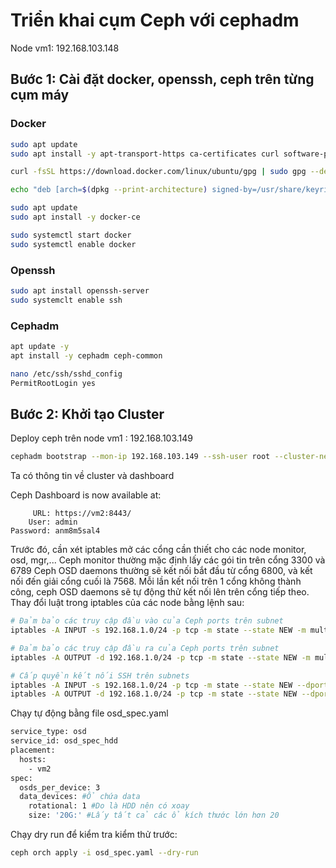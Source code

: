 # Triển khai cụm Ceph với cephadm

Node vm1: 192.168.103.148

## Bước 1: Cài đặt docker, openssh, ceph trên từng cụm máy 

### Docker

```bash
sudo apt update
sudo apt install -y apt-transport-https ca-certificates curl software-properties-common

curl -fsSL https://download.docker.com/linux/ubuntu/gpg | sudo gpg --dearmor -o /usr/share/keyrings/docker-archive-keyring.gpg

echo "deb [arch=$(dpkg --print-architecture) signed-by=/usr/share/keyrings/docker-archive-keyring.gpg] https://download.docker.com/linux/ubuntu $(lsb_release -cs) stable" | sudo tee /etc/apt/sources.list.d/docker.list > /dev/null

sudo apt update
sudo apt install -y docker-ce

sudo systemctl start docker
sudo systemctl enable docker
```

### Openssh

```bash
sudo apt install openssh-server
sudo systemclt enable ssh
```

### Cephadm

```bash
apt update -y
apt install -y cephadm ceph-common
```

```bash
nano /etc/ssh/sshd_config
PermitRootLogin yes
```

## Bước 2: Khởi tạo Cluster

Deploy ceph trên node vm1 : 192.168.103.149

```bash
cephadm bootstrap --mon-ip 192.168.103.149 --ssh-user root --cluster-network 192.168.103.0/24
```

Ta có thông tin về cluster và dashboard

Ceph Dashboard is now available at:

	     URL: https://vm2:8443/
	    User: admin
	Password: anm8m5sal4

Trước đó, cần xét iptables mở các cổng cần thiết cho các node monitor, osd, mgr,...
Ceph monitor thường mặc định lấy các gói tin trên cổng 3300 và 6789
Ceph OSD daemons thường sẽ kết nối bắt đầu từ cổng 6800, và kết nối đến giải cổng cuối là 7568. Mỗi lần kết nối trên 1 cổng không thành công, ceph OSD daemons sẽ tự động thử kết nối lên trên cổng tiếp theo.
Thay đổi luật trong iptables của các node bằng lệnh sau:

```bash
# Đảm bảo các truy cập đầu vào của Ceph ports trên subnet
iptables -A INPUT -s 192.168.1.0/24 -p tcp -m state --state NEW -m multiport --dports 3300,6789,6800:7300,9283,8888,8889,18080,9100,9222 -j ACCEPT

# Đảm bảo các truy cập đầu ra của Ceph ports trên subnet
iptables -A OUTPUT -d 192.168.1.0/24 -p tcp -m state --state NEW -m multiport --dports 3300,6789,6800:7300,9283,8888,8889,18080,9100,9222 -j ACCEPT

# Cấp quyền kết nối SSH trên subnets
iptables -A INPUT -s 192.168.1.0/24 -p tcp -m state --state NEW --dport 22 -j ACCEPT
iptables -A OUTPUT -d 192.168.1.0/24 -p tcp -m state --state NEW --dport 22 -j ACCEPT
```

Chạy tự động bằng file osd_spec.yaml

```bash
service_type: osd
service_id: osd_spec_hdd
placement:
  hosts:
    - vm2
spec:
  osds_per_device: 3
  data_devices: #Ổ chứa data
    rotational: 1 #Do là HDD nên có xoay
    size: '20G:' #Lấy tất cả các ổ kích thước lớn hơn 20
```

Chạy dry run để kiểm tra kiểm thử trước:

```bash
ceph orch apply -i osd_spec.yaml --dry-run
```


